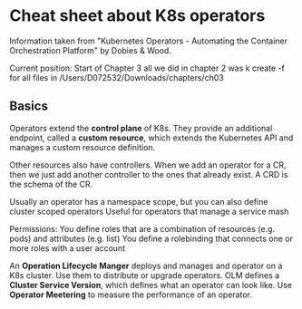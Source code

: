 # Cheat sheet about K8s operators

Information taken from "Kubernetes Operators - Automating the Container Orchestration Platform" by Dobies & Wood. 

Current position: Start of Chapter 3
all we did in chapter 2 was k create -f for all files in /Users/D072532/Downloads/chapters/ch03

## Basics

Operators extend the **control plane** of K8s. They provide an additional endpoint, called a **custom resource**, which extends the Kubernetes API and manages a custom resource definition.

Other resources also have controllers. When we add an operator for a CR, then we just add another controller to the ones that already exist. A CRD is the schema of the CR. 

Usually an operator has a namespace scope, but you can also define cluster scoped operators
    Useful for operators that manage a service mash 

Permissions: 
    You define roles that are a combination of resources (e.g. pods) and attributes (e.g. list)
    You define a rolebinding that connects one or more roles with a user account

An **Operation Lifecycle Manger** deploys and manages and operator on a K8s cluster. Use them to distribute or upgrade operators. OLM defines a **Cluster Service Version**, which defines what an operator can look like. Use **Operator Meetering** to measure the performance of an operator.